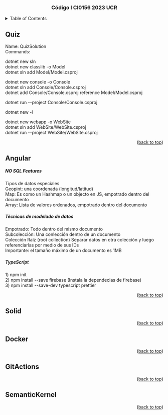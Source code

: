 <a name="readme-top"></a>
<div align="center">
  <h3 align="center">Código I CI0156 2023 UCR</h3>
</div> 

<!-- TABLE OF CONTENTS -->
<details>
  <summary>Table of Contents</summary>
  <ol>
    <li><a href="#quiz"Solución del Quiz</a> </li>
    <li><a href="#angular">Angular + Firebase</a></li>
    <li><a href="#solid">SOLID</a></li>
    <li><a href="#docker">Docker</a></li>
    <li><a href="#gitActions">Git Actions + Azure</a></li>
    <li><a href="#semanticKernel">Semantic Kernel</a></li>
  </ol>
</details>

<!-- Solución del QUiz -->
## Quiz 
Name: QuizSolution<br/> 
Commands: 

dotnet new sln <br/> 
dotnet new classlib -o Model<br/> 
dotnet sln add Model/Model.csproj <br/> 

dotnet new console -o Console<br/> 
dotnet sln add Console/Console.csproj<br/> 
dotnet add Console/Console.csproj reference  Model/Model.csproj <br/> 

dotnet run --project Console/Console.csproj<br/> 

dotnet new -l <br/> 

dotnet new webapp -o WebSite<br/> 
dotnet sln add WebSite/WebSite.csproj <br/> 
dotnet run --project WebSite/WebSite.csproj<br/> 

<p align="right">(<a href="#readme-top">back to top</a>)</p>

<!-- Angular + Firebase -->
## Angular
<h5>NO SQL Features</h5> 
Tipos de datos especiales <br/> 
Geopint: una coordenada (longitud/latitud)<br/> 
Map: Es como un Hashmap o un objecto en JS, empotrado dentro del documento <br/> 
Array: Lista de valores ordenados, empotrado dentro del documento <br/> 

<h5>Técnicas de modelado de datos</h5> 
Empotrado: Todo dentro del mismo documento <br/> 
Subcolección: Una conlección dentro de un documento <br/> 
Colección Raíz (root collection) Separar datos en otra colección y luego referenciarlas por medio de sus IDs <br/> 
Importante: el tamaño máximo de un documento es 1MB<br/> 

<h5>TypeScript</h5> 
1) npm init <br/> 
2) npm install --save firebase (Instala la dependecias de firebase)<br/> 
3) npm install --save-dev typescript prettier <br/> 

<p align="right">(<a href="#readme-top">back to top</a>)</p>

<!-- SOLID -->
## Solid
<p align="right">(<a href="#readme-top">back to top</a>)</p>

<!-- Docker -->
## Docker
<p align="right">(<a href="#readme-top">back to top</a>)</p>

<!-- Git Actions + Azure -->
## GitActions
<p align="right">(<a href="#readme-top">back to top</a>)</p>

<!-- Semantic-Kernel -->
## SemanticKernel
<p align="right">(<a href="#readme-top">back to top</a>)</p>
